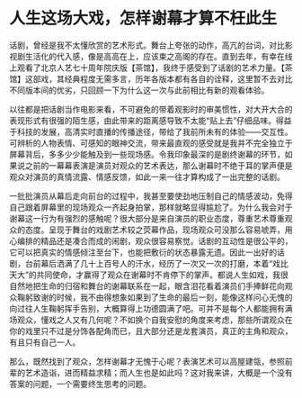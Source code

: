 # 人生这场大戏，怎样谢幕才算不枉此生

话剧，曾经是我不太懂欣赏的艺术形式。舞台上夸张的动作，高亢的台词，对比影视剧生活化的代入感，像是高高在上，应该束之高阁的存在。直到去年，有幸在线上观看了北京人艺七十周年院庆版【茶馆】，我终于感受到了话剧的艺术力量。【茶馆】这部戏，其经典程度无需多言，历年各版本都有各自的诠释，这里暂不去对比不同版本间的优劣，只回顾一下为什么这一次与此前相比有新的观看体验。

以往都是把话剧当作电影来看，不可避免的带着观影时的审美惯性，对大开大合的表现形式有很强的陌生感，由此带来的距离感导致不太能“贴上去”仔细品味。得益于科技的发展，高清实时直播的传播途径，带给了我前所未有的体验——交互性。可辨析的人物表情、可感知的眼神交流，带来最直观的感受就是我并不完全独立于屏幕背后，多多少少能触及到一些现场感。令我印象最深的是剧终谢幕的环节，如果说之前的一幕幕表演是演员对观众的艺术表达，那么谢幕时不绝于耳的掌声便是观众对演员的真情流露、情感反馈，如此一来一往才算构成了一出完整的话剧。

一批批演员从幕后走向前台的过程中，我甚至要使劲地压制自己的情感波动，免得自己跟着屏幕里的现场观众一齐起身拍掌，那样就略显得尴尬了。为什么我会对于谢幕这一行为有强烈的感触呢？很大部分是来自演员的职业态度，尊重艺术尊重观众的态度。呈现于舞台的戏剧艺术较之荧幕作品，现场观众可没那么容易唬弄，用心编排的精品还是凑合而成的闹剧，观众很容易察觉。话剧的互动性是很公平的，它可以把真实的情感倾注至台下，也能把敷衍的状态暴露无遗。因此一出好的话剧，台前幕后洒满了几十上百号人的汗水，经历了一次又一次的打磨，本着“戏比天大”的共同使命，才赢得了观众在谢幕时不肯停下的掌声。
​
都说人生如戏，我很自然地把生命的归宿和舞台的谢幕联系在一起，眼含泪花看着演员们手捧鲜花向观众鞠躬致谢的时候，我不由得想象如果到了生命的最后一刻，能像这样问心无愧的向过往人生鞠躬挥手告别，大概算得上功德圆满了吧。可并不是每个人都能拥有满场观众，懂戏之人又有几何呢？不如换个自我安慰的角度来考虑，那些所谓观众在你的戏里只不过是分饰各配角而已，且大部分还是龙套演员，真正的主角和观众，有且只有自己一人。

那么，既然找到了观众，怎样谢幕才无愧于心呢？表演艺术可以高屋建瓴，参照前辈的艺术造诣，进而精益求精；而人生也是如此吗？这对我来讲，大概是一个没有答案的问题，一个需要终生思考的问题。